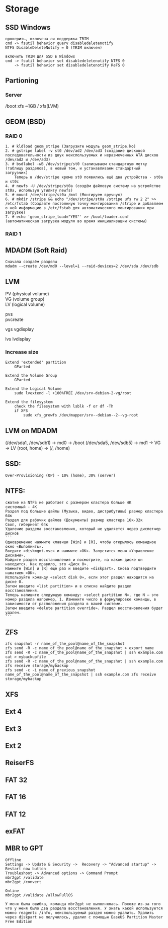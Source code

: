 # Storage
## SSD Windows
```
проверить, включена ли поддержка TRIM
cmd -> fsutil behavior query disabledeletenotify
NTFS DisableDeleteNotify = 0 (TRIM включен)
```
```
включить TRIM для SSD в Windows
cmd -> fsutil behavior set disabledeletenotify NTFS 0
    -> fsutil behavior set disabledeletenotify ReFS 0 
```
## Partioning
### Server
/boot   xfs     ~1GB
/       xfs(LVM)

## GEOM (BSD)
### RAID 0
```
1. # kldload geom_stripe (Загрузите модуль geom_stripe.ko)
2. # gstripe label -v st0 /dev/ad2 /dev/ad3 (создание дисковой последовательности из двух неиспользуемых и неразмеченных ATA дисков /dev/ad2 и /dev/ad3)
3. # bsdlabel -wB /dev/stripe/st0 (записываем стандартную метку (таблицу разделов), в новый том, и устанавливаем стандартный загрузчик)
    Теперь в /dev/stripe кроме st0 появились ещё два устройства - st0a и st0c
4. # newfs -U /dev/stripe/st0a (создём файловую систему на устройстве st0a, используя утилиту newfs)
5. # mount /dev/stripe/st0a /mnt (Монтируем вручную)
6. # mkdir /stripe && echo "/dev/stripe/st0a /stripe ufs rw 2 2" >> /etc/fstab (Создайте постоянную точку монтирования /stripe и добавляем о ней информацию в /etc/fstab для автоматического монтирования при загрузке)
7. # echo 'geom_stripe_load="YES"' >> /boot/loader.conf (автоматическая загрузка модуля во время инициализации системы)
```

### RAID 1

## MDADM (Soft Raid)
```
Сначала создаём разделы
mdadm --create /dev/md0 --level=1 --raid-devices=2 /dev/sda /dev/sdb
```

## LVM
PV (physical volume)  
VG (volume group)  
LV (logical volume)  

pvs  
pvcreate

vgs
vgdisplay

lvs
lvdisplay

### Increase size
```
Extend 'extended' partition
    GParted

Extend the Volume Group
    GParted

Extend the Logical Volume
    sudo lvextend -l +100%FREE /dev/srv-debian-2-vg/root

Extend the filesystem
    check the filesystem with lsblk -f or df -Th
    if XFS
        sudo xfs_growfs /dev/mapper/srv--debian--2--vg-root
```

## LVM on MDADM
(/dev/sda1, /dev/sdb1) -> md0 -> /boot
(/dev/sda5, /dev/sdb5) -> md1 -> VG -> LV (root, home) -> (/, /home)

## SSD:
    Over-Provisioning (OP) - 10% (home), 30% (server)

## NTFS:
    сжатие на NTFS не работает с размером кластера больше 4К
    системный - 4К
    Раздел под большие файлы (Музыка, видео, дистрибутивы) размер кластера 64к
    Раздел для рабочих файлов (Документы) размер кластера 16к-32к
    Своп, гибернейт 64к
    Удаление раздела восстановления, который не удаляется через диспетчер дисков
    ```
    Одновременно нажмите клавиши [Win] и [R], чтобы открылось командное окно «Выполнить».
    Введите «diskmgmt.msc» и нажмите «OK». Запустится меню «Управление дисками».
    Найдите раздел восстановления и посмотрите, на каком диске он находится. Как правило, это «Диск 0».
    Нажмите [Win] и [R] еще раз и введите «diskpart». Снова подтвердите нажатием «OK».
    Используйте команду «select disk 0», если этот раздел находится на диске 0.
    Затем введите «list partition» и в списке найдите раздел восстановления.
    Теперь напишите следующую команду: «select partition N», где N — это номер раздела например, 1. Измените число в формулировке команды, в зависимости от расположения раздела в вашей системе.
    Затем введите «delete partition override». Раздел восстановления будет удален.
    ```

## ZFS
```
zfs snapshot -r name_of_the_pool@name_of_the_snapshot
zfs send -R -c name_of_the_pool@name_of_the_snapshot > export_name
zfs send -R -c name_of_the_pool@name_of_the_snapshot | ssh example.com cat > mybackupfile
zfs send -R -c name_of_the_pool@name_of_the_snapshot | ssh example.com zfs receive storage/mybackup
zfs send -c -i name_of_previous_snapshot name_of_the_pool@name_of_the_snapshot | ssh example.com zfs receive storage/mybackup
```

## XFS
## Ext 4
## Ext 3
## Ext 2
## ReiserFS
## FAT 32
## FAT 16
## FAT 12
## exFAT
## MBR to GPT
```
Offline
Settings -> Update & Security ->  Recovery -> "Advanced startup" -> Restart now button
Troubleshoot -> Advanced options -> Command Prompt
mbr2gpt /validate
mbr2gpt /convert

Online
mbr2gpt /validate /allowFullOS

У меня была ошибка, команда mbr2gpt не выполнялась. Похоже из-за того что у меня было два раздела восстановления. У знать какой используется можно reagentc /info, неиспользуемый раздел можно удалить. Удалить через diskpart не получилось, удалил с помощью EaseUS Partition Master Free Edition
```